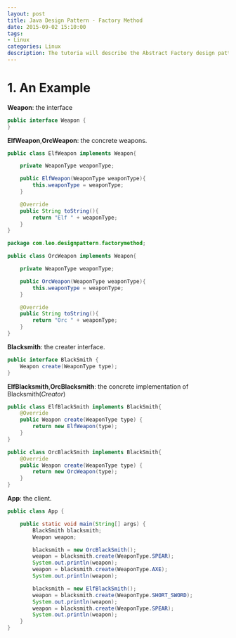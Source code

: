 ```yaml
---
layout: post
title: Java Design Pattern - Factory Method
date: 2015-09-02 15:10:00
tags:
- Linux
categories: Linux
description: The tutoria will describe the Abstract Factory design pattern in Java.
---
```


# 1. An Example

**Weapon**: the interface
```java
public interface Weapon {
}
```
**ElfWeapon**,**OrcWeapon**: the concrete weapons.
```java
public class ElfWeapon implements Weapon{

    private WeaponType weaponType;

    public ElfWeapon(WeaponType weaponType){
        this.weaponType = weaponType;
    }

    @Override
    public String toString(){
        return "Elf " + weaponType;
    }
}

package com.leo.designpattern.factorymethod;

public class OrcWeapon implements Weapon{

    private WeaponType weaponType;

    public OrcWeapon(WeaponType weaponType){
        this.weaponType = weaponType;
    }

    @Override
    public String toString(){
        return "Orc " + weaponType;
    }
}
```
**Blacksmith**: the creater interface.
```java
public interface BlackSmith {
    Weapon create(WeaponType type);
}
```
**ElfBlacksmith**,**OrcBlacksmith**: the concrete implementation of Blacksmith(*Creator*)
```java
public class ElfBlackSmith implements BlackSmith{
    @Override
    public Weapon create(WeaponType type) {
        return new ElfWeapon(type);
    }
}

public class OrcBlackSmith implements BlackSmith{
    @Override
    public Weapon create(WeaponType type) {
        return new OrcWeapon(type);
    }
}
```
**App**: the client.
```java
public class App {

    public static void main(String[] args) {
        BlackSmith blacksmith;
        Weapon weapon;

        blacksmith = new OrcBlackSmith();
        weapon = blacksmith.create(WeaponType.SPEAR);
        System.out.println(weapon);
        weapon = blacksmith.create(WeaponType.AXE);
        System.out.println(weapon);

        blacksmith = new ElfBlackSmith();
        weapon = blacksmith.create(WeaponType.SHORT_SWORD);
        System.out.println(weapon);
        weapon = blacksmith.create(WeaponType.SPEAR);
        System.out.println(weapon);
    }
}
```











